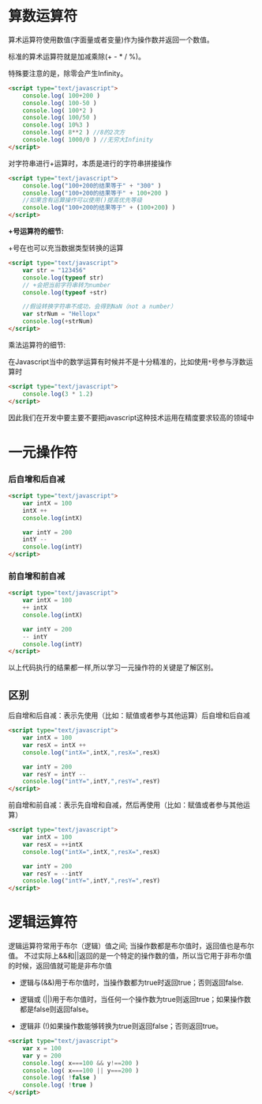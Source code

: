 # 算数运算符

算术运算符使用数值(字面量或者变量)作为操作数并返回一个数值。

标准的算术运算符就是加减乘除(+  -  *  /  %)。

特殊要注意的是，除零会产生Infinity。

```html
<script type="text/javascript">
	console.log( 100+200 )
	console.log( 100-50 )
	console.log( 100*2 )
	console.log( 100/50 )
	console.log( 10%3 )
	console.log( 8**2 ) //8的2次方
	console.log( 1000/0 ) //无穷大Infinity 
</script>
```

对字符串进行+运算时，本质是进行的字符串拼接操作

```html
<script type="text/javascript">
	console.log("100+200的结果等于" + "300" )
	console.log("100+200的结果等于" + 100+200 )
	//如果含有运算操作可以使用()提高优先等级
	console.log("100+200的结果等于" + (100+200) )
</script>
```

**+号运算符的细节:**

+号在也可以充当数据类型转换的运算

```html
<script type="text/javascript">
	var str = "123456"
	console.log(typeof str)
	// +会把当前字符串转为number
	console.log(typeof +str)

	//假设转换字符串不成功，会得到NaN（not a number）
	var strNum = "Hellopx"
	console.log(+strNum)
</script>
```

乘法运算符的细节:

在Javascript当中的数学运算有时候并不是十分精准的，比如使用`*`号参与浮数运算时

```html
<script type="text/javascript">
	console.log(3 * 1.2)
</script>
```

因此我们在开发中要主要不要把javascript这种技术运用在精度要求较高的领域中

# 一元操作符

### 后自增和后自减

```html
<script type="text/javascript">
	var intX = 100
	intX ++ 
	console.log(intX)

	var intY = 200
	intY --
	console.log(intY)
</script>
```

### 前自增和前自减

```html
<script type="text/javascript">
	var intX = 100
	++ intX
	console.log(intX)

	var intY = 200
	-- intY
	console.log(intY)
</script>
```

以上代码执行的结果都一样,所以学习一元操作符的关键是了解区别。

## 区别

后自增和后自减：表示先使用（比如：赋值或者参与其他运算）后自增和后自减

```html
<script type="text/javascript">
	var intX = 100
	var resX = intX ++
	console.log("intX=",intX,",resX=",resX)

	var intY = 200
	var resY = intY --
	console.log("intY=",intY,",resY=",resY)
</script>
```

前自增和前自减：表示先自增和自减，然后再使用（比如：赋值或者参与其他运算）

```html
<script type="text/javascript">
	var intX = 100
	var resX = ++intX
	console.log("intX=",intX,",resX=",resX)

	var intY = 200
	var resY = --intY
	console.log("intY=",intY,",resY=",resY)
</script>
```

# 逻辑运算符

逻辑运算符常用于布尔（逻辑）值之间; 当操作数都是布尔值时，返回值也是布尔值。 不过实际上&&和||返回的是一个特定的操作数的值，所以当它用于非布尔值的时候，返回值就可能是非布尔值

* 逻辑与(&&)用于布尔值时，当操作数都为true时返回true；否则返回false.

* 逻辑或 (||)用于布尔值时，当任何一个操作数为true则返回true；如果操作数都是false则返回false。

* 逻辑非 (!)如果操作数能够转换为true则返回false；否则返回true。

```html
<script type="text/javascript">
	var x = 100
	var y = 200
	console.log( x===100 && y!==200 )
	console.log( x===100 || y===200 )
	console.log( !false )
	console.log( !true )
</script>
```


